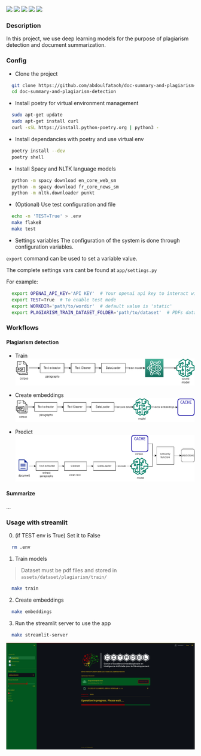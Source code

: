 <p>
  <img src="https://github.com/abdoulfataoh/doc-summary-and-plagiarism-detection/actions/workflows/test-workflow.yaml/badge.svg">
  <img src="https://img.shields.io/badge/version-1.0.1-brightgreen">
  <img src="https://img.shields.io/badge/-DEEPLEARNING-blue">
  <img src="https://img.shields.io/badge/-PLAGIARISM%20DECTECTION-orange">
  <img src="https://img.shields.io/badge/-DOCUMENT%20SUMMARY-red">
</p>


### Description
In this project, we use deep learning models for the purpose of plagiarism detection and document summarization.
### Config

- Clone the project
```bash
  git clone https://github.com/abdoulfataoh/doc-summary-and-plagiarism-detection.git
  cd doc-summary-and-plagiarism-detection
```

- Install poetry for virtual environment management
```bash
  sudo apt-get update
  sudo apt-get install curl
  curl -sSL https://install.python-poetry.org | python3 -
```

- Install dependancies with poetry and use virtual env
```bash
  poetry install --dev
  poetry shell
```

- Install Spacy and NLTK language models
```bash
  python -m spacy download en_core_web_sm
  python -m spacy download fr_core_news_sm
  python -m nltk.downloader punkt
```

- (Optional) Use test configuration and file
```bash
  echo -n 'TEST=True' > .env
  make flake8
  make test
```

- Settings variables
The configuration of the system is done through configuration variables.

```export``` command can be used to set a variable value.

The complete settings vars cant be found at ```app/settings.py```

For example:
```bash
  export OPENAI_API_KEY='API KEY'  # Your openai api key to interact with chatgpt model
  export TEST=True  # To enable test mode
  export WORKDIR='path/to/wordir'  # default value is 'static'
  export PLAGIARISM_TRAIN_DATASET_FOLDER='path/to/dataset'  # PDFs dataset folder path
```


### Workflows

#### Plagiarism detection

- Train
![train](https://github.com/abdoulfataoh/doc-summary-and-plagiarism-detection/blob/main/docs/plagiarism_train.png)

- Create embeddings
![embeddings](https://github.com/abdoulfataoh/doc-summary-and-plagiarism-detection/blob/main/docs/plagiarism_embeddings.png)

- Predict
![predict](https://github.com/abdoulfataoh/doc-summary-and-plagiarism-detection/blob/main/docs/plagiarism_predict.png)


#### Summarize
...

### Usage with streamlit

0. (if TEST env is True) Set it to False
```bash
  rm .env
```

1. Train models
> Dataset must be pdf files and stored in ```assets/dataset/plagiarism/train/```
```bash
  make train
```

2. Create embeddings
```bash
  make embeddings
``` 

3. Run the streamlit server to use the app
```bash
  make streamlit-server
```

![streamlit](https://github.com/abdoulfataoh/doc-summary-and-plagiarism-detection/blob/main/docs/streamlit.png)


